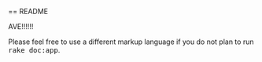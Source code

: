 == README

AVE!!!!!!


Please feel free to use a different markup language if you do not plan to run
<tt>rake doc:app</tt>.
